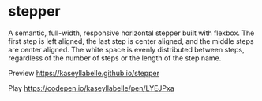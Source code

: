 # stepper
A semantic, full-width, responsive horizontal stepper built with flexbox. The first step is left aligned, the last step is center aligned, and the middle steps are center aligned. The white space is evenly distributed between steps, regardless of the number of steps or the length of the step name.

Preview https://kaseyllabelle.github.io/stepper

Play https://codepen.io/kaseyllabelle/pen/LYEJPxa